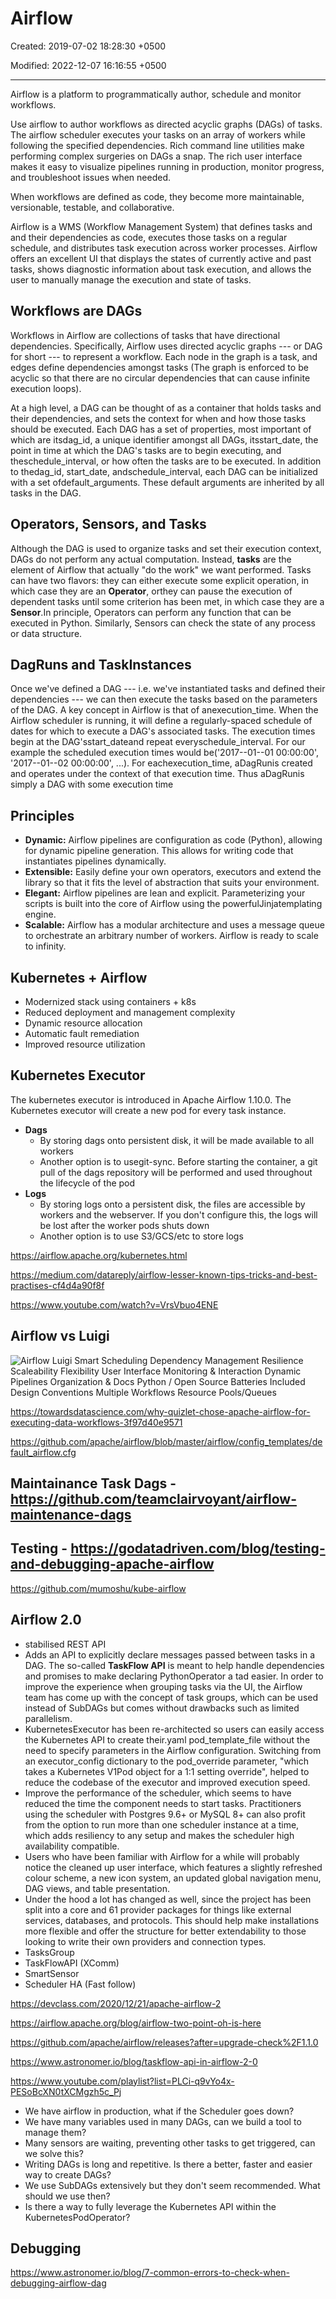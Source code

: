 # Airflow

Created: 2019-07-02 18:28:30 +0500

Modified: 2022-12-07 16:16:55 +0500

---

Airflow is a platform to programmatically author, schedule and monitor workflows.

Use airflow to author workflows as directed acyclic graphs (DAGs) of tasks. The airflow scheduler executes your tasks on an array of workers while following the specified dependencies. Rich command line utilities make performing complex surgeries on DAGs a snap. The rich user interface makes it easy to visualize pipelines running in production, monitor progress, and troubleshoot issues when needed.

When workflows are defined as code, they become more maintainable, versionable, testable, and collaborative.

Airflow is a WMS (Workflow Management System) that defines tasks and and their dependencies as code, executes those tasks on a regular schedule, and distributes task execution across worker processes. Airflow offers an excellent UI that displays the states of currently active and past tasks, shows diagnostic information about task execution, and allows the user to manually manage the execution and state of tasks.

## Workflows are DAGs

Workflows in Airflow are collections of tasks that have directional dependencies. Specifically, Airflow uses directed acyclic graphs --- or DAG for short --- to represent a workflow. Each node in the graph is a task, and edges define dependencies amongst tasks (The graph is enforced to be acyclic so that there are no circular dependencies that can cause infinite execution loops).

At a high level, a DAG can be thought of as a container that holds tasks and their dependencies, and sets the context for when and how those tasks should be executed. Each DAG has a set of properties, most important of which are itsdag_id, a unique identifier amongst all DAGs, itsstart_date, the point in time at which the DAG's tasks are to begin executing, and theschedule_interval, or how often the tasks are to be executed. In addition to thedag_id, start_date, andschedule_interval, each DAG can be initialized with a set ofdefault_arguments. These default arguments are inherited by all tasks in the DAG.

## Operators, Sensors, and Tasks

Although the DAG is used to organize tasks and set their execution context, DAGs do not perform any actual computation. Instead, **tasks** are the element of Airflow that actually "do the work" we want performed. Tasks can have two flavors: they can either execute some explicit operation, in which case they are an **Operator**, orthey can pause the execution of dependent tasks until some criterion has been met, in which case they are a **Sensor**.In principle, Operators can perform any function that can be executed in Python. Similarly, Sensors can check the state of any process or data structure.

## DagRuns and TaskInstances

Once we've defined a DAG --- i.e. we've instantiated tasks and defined their dependencies --- we can then execute the tasks based on the parameters of the DAG. A key concept in Airflow is that of anexecution_time. When the Airflow scheduler is running, it will define a regularly-spaced schedule of dates for which to execute a DAG's associated tasks. The execution times begin at the DAG'sstart_dateand repeat everyschedule_interval. For our example the scheduled execution times would be('2017--01--01 00:00:00', '2017--01--02 00:00:00', ...). For eachexecution_time, aDagRunis created and operates under the context of that execution time. Thus aDagRunis simply a DAG with some execution time

## Principles

- **Dynamic:** Airflow pipelines are configuration as code (Python), allowing for dynamic pipeline generation. This allows for writing code that instantiates pipelines dynamically.
- **Extensible:** Easily define your own operators, executors and extend the library so that it fits the level of abstraction that suits your environment.
- **Elegant:** Airflow pipelines are lean and explicit. Parameterizing your scripts is built into the core of Airflow using the powerfulJinjatemplating engine.
- **Scalable:** Airflow has a modular architecture and uses a message queue to orchestrate an arbitrary number of workers. Airflow is ready to scale to infinity.

## Kubernetes + Airflow

- Modernized stack using containers + k8s
- Reduced deployment and management complexity
- Dynamic resource allocation
- Automatic fault remediation
- Improved resource utilization

## Kubernetes Executor

The kubernetes executor is introduced in Apache Airflow 1.10.0. The Kubernetes executor will create a new pod for every task instance.

- **Dags**
  - By storing dags onto persistent disk, it will be made available to all workers
  - Another option is to usegit-sync. Before starting the container, a git pull of the dags repository will be performed and used throughout the lifecycle of the pod
- **Logs**
  - By storing logs onto a persistent disk, the files are accessible by workers and the webserver. If you don't configure this, the logs will be lost after the worker pods shuts down
  - Another option is to use S3/GCS/etc to store logs

<https://airflow.apache.org/kubernetes.html>

<https://medium.com/datareply/airflow-lesser-known-tips-tricks-and-best-practises-cf4d4a90f8f>

<https://www.youtube.com/watch?v=VrsVbuo4ENE>

## Airflow vs Luigi

![Airflow Luigi Smart Scheduling Dependency Management Resilience Scaleability Flexibility User Interface Monitoring & Interaction Dynamic Pipelines Organization & Docs Python / Open Source Batteries Included Design Conventions Multiple Workflows Resource Pools/Queues ](../../media/Technologies-Apache-Airflow-image1.png)

<https://towardsdatascience.com/why-quizlet-chose-apache-airflow-for-executing-data-workflows-3f97d40e9571>

<https://github.com/apache/airflow/blob/master/airflow/config_templates/default_airflow.cfg>

## Maintainance Task Dags - <https://github.com/teamclairvoyant/airflow-maintenance-dags>

## Testing - <https://godatadriven.com/blog/testing-and-debugging-apache-airflow>

<https://github.com/mumoshu/kube-airflow>

## Airflow 2.0

- stabilised REST API
- Adds an API to explicitly declare messages passed between tasks in a DAG. The so-called **TaskFlow API** is meant to help handle dependencies and promises to make declaring PythonOperator a tad easier. In order to improve the experience when grouping tasks via the UI, the Airflow team has come up with the concept of task groups, which can be used instead of SubDAGs but comes without drawbacks such as limited parallelism.
- KubernetesExecutor has been re-architected so users can easily access the Kubernetes API to create their.yaml pod_template_file without the need to specify parameters in the Airflow configuration. Switching from an executor_config dictionary to the pod_override parameter, "which takes a Kubernetes V1Pod object for a 1:1 setting override", helped to reduce the codebase of the executor and improved execution speed.
- Improve the performance of the scheduler, which seems to have reduced the time the component needs to start tasks. Practitioners using the scheduler with Postgres 9.6+ or MySQL 8+ can also profit from the option to run more than one scheduler instance at a time, which adds resiliency to any setup and makes the scheduler high availability compatible.
- Users who have been familiar with Airflow for a while will probably notice the cleaned up user interface, which features a slightly refreshed colour scheme, a new icon system, an updated global navigation menu, DAG views, and table presentation.
- Under the hood a lot has changed as well, since the project has been split into a core and 61 provider packages for things like external services, databases, and protocols. This should help make installations more flexible and offer the structure for better extendability to those looking to write their own providers and connection types.
- TasksGroup
- TaskFlowAPI (XComm)
- SmartSensor
- Scheduler HA (Fast follow)

<https://devclass.com/2020/12/21/apache-airflow-2>

<https://airflow.apache.org/blog/airflow-two-point-oh-is-here>

<https://github.com/apache/airflow/releases?after=upgrade-check%2F1.1.0>

<https://www.astronomer.io/blog/taskflow-api-in-airflow-2-0>

<https://www.youtube.com/playlist?list=PLCi-q9vYo4x-PESoBcXN0tXCMgzh5c_Pj>

- We have airflow in production, what if the Scheduler goes down?
- We have many variables used in many DAGs, can we build a tool to manage them?
- Many sensors are waiting, preventing other tasks to get triggered, can we solve this?
- Writing DAGs is long and repetitive. Is there a better, faster and easier way to create DAGs?
- We use SubDAGs extensively but they don't seem recommended. What should we use then?
- Is there a way to fully leverage the Kubernetes API within the KubernetesPodOperator?

## Debugging

<https://www.astronomer.io/blog/7-common-errors-to-check-when-debugging-airflow-dag>
